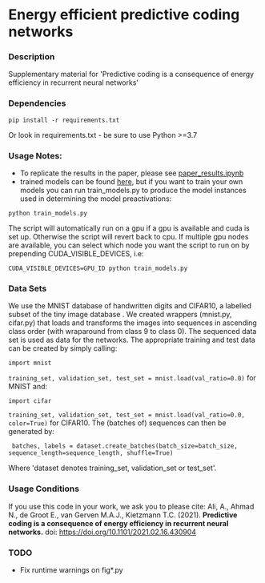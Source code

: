 # Energy efficient predictive coding networks

### Description
Supplementary material for 'Predictive coding is a consequence of energy efficiency in recurrent  neural networks'

### Dependencies

```pip install -r requirements.txt```

Or look in requirements.txt - be sure to use Python >=3.7

### Usage Notes:
- To replicate the results in the paper, please see [paper_results.ipynb](https://github.com/KietzmannLab/EmergentPredictiveCoding/blob/master/paper_results.ipynb)  
- trained models can be found [here](https://osf.io/c57d4/), but if you want to train your own models you can run train_models.py to produce the model instances used in determining the model preactivations:

```python train_models.py```


The script will automatically run on a gpu if a gpu is available and cuda is set up. Otherwise the script will revert back to cpu. If multiple gpu nodes are available, you can select which node you want the script to run on by prepending CUDA_VISIBLE_DEVICES, i.e:

```CUDA_VISIBLE_DEVICES=GPU_ID python train_models.py```

### Data Sets
We use the MNIST database of handwritten digits and CIFAR10, a labelled subset of the tiny image database . We created wrappers (mnist.py, cifar.py) that loads and transforms the images into sequences in ascending class order (with wraparound from class 9 to class 0). The sequenced data set is used as data for the networks. The appropriate training and test data can be created by simply calling: 

```import mnist```

```training_set, validation_set, test_set = mnist.load(val_ratio=0.0)```
for MNIST and:

```import cifar```

```training_set, validation_set, test_set = mnist.load(val_ratio=0.0, color=True)```
for CIFAR10. 
The (batches of) sequences can then be generated by:


``` batches, labels = dataset.create_batches(batch_size=batch_size, sequence_length=sequence_length, shuffle=True)```


Where 'dataset denotes training_set, validation_set or test_set'. 


### Usage Conditions
If you use this code in your work, we ask you to please cite:
Ali, A., Ahmad N., de Groot E., van Gerven M.A.J., Kietzmann T.C. (2021). **Predictive coding is a consequence of energy efficiency in recurrent neural networks.** doi: https://doi.org/10.1101/2021.02.16.430904


### TODO

- Fix runtime warnings on fig*.py




